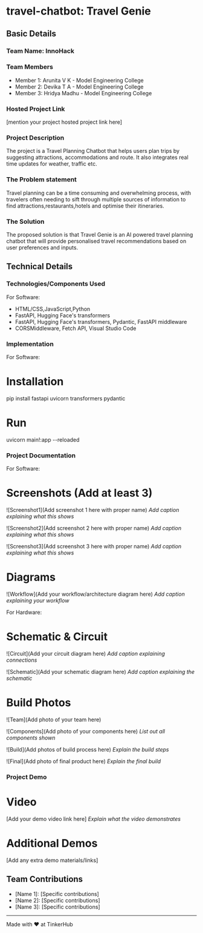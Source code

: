 # travel-chatbot: Travel Genie

## Basic Details
### Team Name: InnoHack


### Team Members
- Member 1: Arunita V K - Model Engineering College
- Member 2: Devika T A - Model Engineering College
- Member 3: Hridya Madhu - Model Engineering College

### Hosted Project Link
[mention your project hosted project link here]

### Project Description
The project is a Travel Planning Chatbot that helps users plan trips by suggesting attractions, accommodations and route. It also integrates real time updates for weather, traffic etc.

### The Problem statement
Travel planning can be a time consuming and overwhelming process, with travelers often needing to sift through multiple sources of information to find attractions,restaurants,hotels and optimise their itineraries.

### The Solution
The proposed solution is that Travel Genie is an AI powered travel planning chatbot that will provide personalised travel recommendations based on user preferences and inputs.

## Technical Details
### Technologies/Components Used
For Software:
- HTML/CSS,JavaScript,Python
- FastAPI, Hugging Face's transformers
- FastAPI, Hugging Face's transformers, Pydantic, FastAPI middleware
- CORSMiddleware, Fetch API, Visual Studio Code



### Implementation
For Software:
# Installation
pip install fastapi uvicorn transformers pydantic

# Run
uvicorn main!:app --reloaded

### Project Documentation
For Software:

# Screenshots (Add at least 3)
![Screenshot1](Add screenshot 1 here with proper name)
*Add caption explaining what this shows*

![Screenshot2](Add screenshot 2 here with proper name)
*Add caption explaining what this shows*

![Screenshot3](Add screenshot 3 here with proper name)
*Add caption explaining what this shows*

# Diagrams
![Workflow](Add your workflow/architecture diagram here)
*Add caption explaining your workflow*

For Hardware:

# Schematic & Circuit
![Circuit](Add your circuit diagram here)
*Add caption explaining connections*

![Schematic](Add your schematic diagram here)
*Add caption explaining the schematic*

# Build Photos
![Team](Add photo of your team here)


![Components](Add photo of your components here)
*List out all components shown*

![Build](Add photos of build process here)
*Explain the build steps*

![Final](Add photo of final product here)
*Explain the final build*

### Project Demo
# Video
[Add your demo video link here]
*Explain what the video demonstrates*

# Additional Demos
[Add any extra demo materials/links]

## Team Contributions
- [Name 1]: [Specific contributions]
- [Name 2]: [Specific contributions]
- [Name 3]: [Specific contributions]

---
Made with ❤️ at TinkerHub
